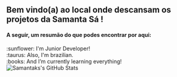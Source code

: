 ## Bem vindo(a) ao local onde descansam os projetos da Samanta Sá ! 
#### A seguir, um resumão do que podes encontrar por aqui:


<div> :sunflower: I'm Junior Developer! </div>
<div> :taurus: Also, I'm brazilian. </div>
<div> :books: And I’m currently learning everything! </>
<div>   </div>


<div>
<img  alt = "Samantaks's GitHub Stats" src= https://github-readme-stats.vercel.app/api/top-langs/?username=samantaks&layout=compact>
</div>
